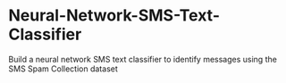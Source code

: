 # Neural-Network-SMS-Text-Classifier
Build a neural network SMS text classifier to identify messages using the SMS Spam Collection dataset
